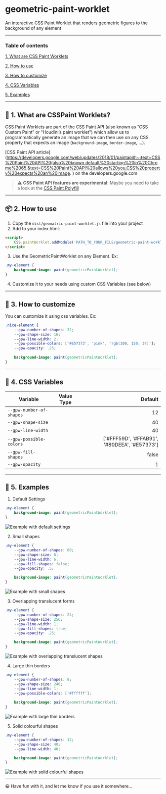 # geometric-paint-worklet
An interactive CSS Paint Worklet that renders geometric figures to the background of any element

---
### Table of contents
[1. What are CSS Paint Worklets](#-1-what-are-csspaint-worklets)

[2. How to use](#-2-how-to-use)

[3. How to customize](#-3-how-to-customize)

[4. CSS Variables](#-4-css-variables)

[5. Examples](#-5-examples)

---

## 🧪 1. What are CSSPaint Worklets?
CSS Paint Worklets are part of the CSS Paint API (also known as “CSS Custom Paint” or “Houdini’s paint worklet”) which allow us to programmatically generate an image that we can then use on any CSS property that expects an image (`background-image`, `border-image`, ...).

[CSS Paint API article](https://developers.google.com/web/updates/2018/01/paintapi#:~:text=CSS%20Paint%20API%20(also%20known,default%20starting%20in%20Chrome%2065.&text=CSS%20Paint%20API%20allows%20you,CSS%20property%20expects%20an%20image.
) on the developers.google.com


> ⚠️ **CSS Paint API features are experimental**: Maybe you need to take a look at the [CSS Paint Polyfill](https://github.com/GoogleChromeLabs/css-paint-polyfill)

---

## 📦 2. How to use
1. Copy the `dist/geomatric-paint-worklet.js` file into your project
2. Add to your index.html:
```html
<script>
    CSS.paintWorklet.addModule('PATH_TO_YOUR_FILE/geometric-paint-worklet.js');
</script>
```
3. Use the GeometricPaintWorklet on any Element. Ex:
```css
.my-element {
    background-image: paint(geometricPaintWorklet);
}
```
4. Customize it to your needs using custom CSS Variables (see below)

---

## 💈 3. How to customize
You can customize it using css variables. Ex:
```css
.nice-element {
    --gpw-number-of-shapes: 32;
    --gpw-shape-size: 16;
    --gpw-line-width: 2;
    --gpw-possible-colors: ['#E57373', 'pink', 'rgb(100, 150, 34)'];
    --gpw-opacity: .25;
    
    background-image: paint(geometricPaintWorklet);
}
```

---

## 🦖 4. CSS Variables
| Variable                  | Value Type    | Default  |
| ------------------------- |:-------------:| --------:|
| `--gpw-number-of-shapes`  | <number>      | 12       |
| `--gpw-shape-size`        | <number>      | 40       |
| `--gpw-line-width`        | <number>      | 40       |
| `--gpw-possible-colors`   | <array>       | ['#FFF59D', '#FFAB91', '#80DEEA', '#E57373']      |
| `--gpw-fill-shapes`       | <boolean>     | false    |
| `--gpw-opacity`           | <number>      | 1        |

---

## 📸 5. Examples
1. Default Settings
```css
.my-element {
    background-image: paint(geometricPaintWorklet);
}
```
![Example with default settings](images/example_1.jpg)

2. Small shapes
```css
.my-element {
    --gpw-number-of-shapes: 80;
    --gpw-shape-size: 6;
    --gpw-line-width: 6;
    --gpw-fill-shapes: false;
    --gpw-opacity: .5;

    background-image: paint(geometricPaintWorklet);
}
```
![Example with small shapes](images/example_2.jpg)

3. Overlapping translucent forms
```css
.my-element {
    --gpw-number-of-shapes: 24;
    --gpw-shape-size: 256;
    --gpw-line-width: 1;
    --gpw-fill-shapes: true;
    --gpw-opacity: .25;

    background-image: paint(geometricPaintWorklet);
}
```
![Example with overlapping translucent shapes](images/example_3.jpg)

4. Large thin borders
```css
.my-element {
    --gpw-number-of-shapes: 8;
    --gpw-shape-size: 240;
    --gpw-line-width: 1;
    --gpw-possible-colors: ['#ffffff'];
    
    background-image: paint(geometricPaintWorklet);
}
```
![Example with large thin borders](images/example_4.jpg)

5. Solid colourful shapes
```css
.my-element {
    --gpw-number-of-shapes: 12;
    --gpw-shape-size: 40;
    --gpw-line-width: 40;

    background-image: paint(geometricPaintWorklet);
}
```
![Example with solid colourful shapes](images/example_5.jpg)

---

😀 Have fun with it, and let me know if you use it somewhere...
